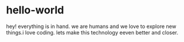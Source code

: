 # hello-world
hey! everything is in hand.
we are humans and we love to explore new things.i love coding. lets make this technology eeven better and closer.
